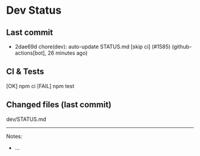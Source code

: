# Dev Status

## Last commit
- 2dae69d chore(dev): auto-update STATUS.md [skip ci] (#1585) (github-actions[bot], 26 minutes ago)
## CI & Tests
[OK] npm ci
[FAIL] npm test

## Changed files (last commit)
dev/STATUS.md

---
Notes:
- ...
